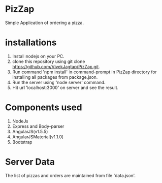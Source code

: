 # PizZap
Simple Application of ordering a pizza.

# installations
1. Install nodejs on your PC.
2. clone this repository using git clone https://github.com/VivekJagtap/PizZap.git.
3. Run command 'npm install' in command-prompt in PizZap directory for installing all packages from     package.json.
4. Run the server using 'node server' command.
5. Hit url 'localhost:3000' on server and see the result.

# Components used
1. NodeJs
2. Express and Body-parser
3. AngularJS(v1.5.5)
4. AngularJSMaterial(v1.1.0)
5. Bootstrap

# Server Data
The list of pizzas and orders are maintained from file 'data.json'. 